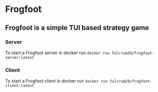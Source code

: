 # Frogfoot

## Frogfoot is a simple TUI based strategy game

### Server
To start a Frogfoot server in docker run `docker run fulcrum29/frogfoot-server:latest`

### Client
To start a Frogfoot client in docker run `docker run fulcrum29/frogfoot-client:latest`

